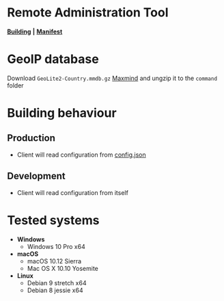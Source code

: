 # Remote Administration Tool

[**Building**](BUILDING.md) **|** [**Manifest**](MANIFEST.md)


# GeoIP database

Download `GeoLite2-Country.mmdb.gz` [Maxmind](http://dev.maxmind.com/geoip/geoip2/geolite2/)
and ungzip it to the `command` folder

# Building behaviour

## Production
- Client will read configuration from [config.json](client/config.json)

## Development

- Client will read configuration from itself

# Tested systems

- **Windows**
	- Windows 10 Pro x64
- **macOS**
    - macOS 10.12 Sierra
	- Mac OS X 10.10 Yosemite
- **Linux**
    - Debian 9 stretch x64
	- Debian 8 jessie x64
